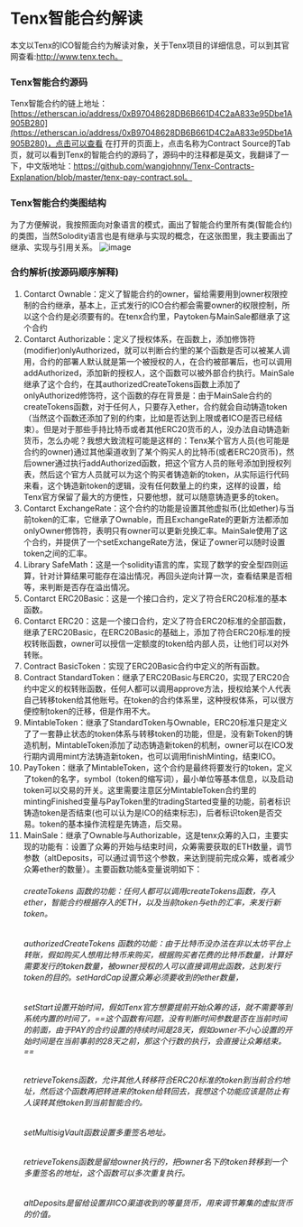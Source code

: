 # Tenx智能合约解读

本文以Tenx的ICO智能合约为解读对象，关于Tenx项目的详细信息，可以到其官网查看:http://www.tenx.tech。
### Tenx智能合约源码
  Tenx智能合约的链上地址：[https://etherscan.io/address/0xB97048628DB6B661D4C2aA833e95Dbe1A905B280](https://etherscan.io/address/0xB97048628DB6B661D4C2aA833e95Dbe1A905B280)，点击可以查看
  在打开的页面上，点击名称为Contract Source的Tab页，就可以看到Tenx的智能合约的源码了，源码中的注释都是英文，我翻译了一下，中文版地址：https://github.com/wangjohnny/Tenx-Contracts-Explanation/blob/master/tenx-pay-contract.sol。

### Tenx智能合约类图结构
为了方便解说，我按照面向对象语言的模式，画出了智能合约里所有类(智能合约)的类图，当然Solodity语言也是有继承与实现的概念，在这张图里，我主要画出了继承、实现与引用关系。
![image](https://github.com/wangjohnny/Tenx-Contracts-Explanation/raw/master/tenx-pay-model.png)

### 合约解析(按源码顺序解释)
1. Contarct Ownable：定义了智能合约的owner，留给需要用到owner权限控制的合约继承，基本上，正式发行的ICO合约都会需要owner的权限控制，所以这个合约是必须要有的。在tenx合约里，Paytoken与MainSale都继承了这个合约
2. Contarct Authorizable：定义了授权体系，在函数上，添加修饰符(modifier)onlyAuthorized，就可以判断合约里的某个函数是否可以被某人调用，合约的部署人默认就是第一个被授权的人，在合约被部署后，也可以调用addAuthorized，添加新的授权人，这个函数可以被外部合约执行。MainSale继承了这个合约，在其authorizedCreateTokens函数上添加了onlyAuthorized修饰符，这个函数的存在背景是：由于MainSale合约的createTokens函数，对于任何人，只要存入ether，合约就会自动铸造token（当然这个函数还添加了别的约束，比如是否达到上限或者ICO是否已经结束）。但是对于那些手持比特币或者其他ERC20货币的人，没办法自动铸造新货币，怎么办呢？我想大致流程可能是这样的：Tenx某个官方人员(也可能是合约的owner)通过其他渠道收到了某个购买人的比特币(或者ERC20货币)，然后owner通过执行addAuthorized函数，把这个官方人员的账号添加到授权列表，然后这个官方人员就可以为这个购买者铸造新的token，从实际运行代码来看，这个铸造新token的逻辑，没有任何数量上的约束，这样的设置，给Tenx官方保留了最大的方便性，只要他想，就可以随意铸造更多的token。
3. Contarct ExchangeRate：这个合约的功能是设置其他虚拟币(比如ether)与当前token的汇率，它继承了Ownable，而且ExchangeRate的更新方法都添加onlyOwner修饰符，表明只有owner可以更新兑换汇率。MainSale使用了这个合约，并提供了一个setExchangeRate方法，保证了owner可以随时设置token之间的汇率。
4. Library SafeMath：这是一个solidity语言的库，实现了数学的安全型四则运算，针对计算结果可能存在溢出情况，再回头逆向计算一次，查看结果是否相等，来判断是否存在溢出情况。
5. Contarct ERC20Basic：这是一个接口合约，定义了符合ERC20标准的基本函数。
6. Contarct ERC20：这是一个接口合约，定义了符合ERC20标准的全部函数，继承了ERC20Basic，在ERC20Basic的基础上，添加了符合ERC20标准的授权转账函数，owner可以授信一定额度的token给内部人员，让他们可以对外转账。
7. Contract BasicToken：实现了ERC20Basic合约中定义的所有函数。
8. Contract StandardToken：继承了ERC20Basic与ERC20，实现了ERC20合约中定义的权转账函数，任何人都可以调用approve方法，授权给某个人代表自己转移token给其他账号。在token的合约体系里，这种授权体系，可以很方便控制token的迁移，但是作用不大。
9. MintableToken：继承了StandardToken与Ownable，ERC20标准只是定义了了一套静止状态的token体系与转移token的功能，但是，没有新Token的铸造机制，MintableToken添加了动态铸造新token的机制，owner可以在ICO发行期内调用mint方法铸造新token，也可以调用finishMinting，结束ICO。
10. PayToken：继承了MintableToken，这个合约是最终将要发行的token，定义了token的名字，symbol（token的缩写词），最小单位等基本信息，以及启动token可以交易的开关。这里需要注意区分MintableToken合约里的mintingFinished变量与PayToken里的tradingStarted变量的功能，前者标识铸造token是否结束(也可以认为是ICO的结束标志)，后者标识token是否交易。token的基本操作流程是先铸造，后交易。
11. MainSale：继承了Ownable与Authorizable，这是tenx众筹的入口，主要实现的功能有：设置了众筹的开始与结束时间，众筹需要获取的ETH数量，调节参数（altDeposits，可以通过调节这个参数，来达到提前完成众筹，或者减少众筹ether的数量）。主要函数功能&变量说明如下：
    ###### createTokens 函数的功能：任何人都可以调用createTokens函数，存入ether，智能合约根据存入的ETH，以及当前token与eth的汇率，来发行新token。
    ###### authorizedCreateTokens 函数的功能：由于比特币没办法在非以太坊平台上转账，假如购买人想用比特币来购买，根据购买者花费的比特币数量，计算好需要发行的token数量，被owner授权的人可以直接调用此函数，达到发行token的目的。setHardCap设置众筹必须要收到的ether数量，
    ###### setStart设置开始时间，假如Tenx官方想要提前开始众筹的话，就不需要等到系统内置的时间了，==这个函数有问题，没有判断时间参数是否在当前时间的前面，由于PAY的合约设置的持续时间是28天，假如owner不小心设置的开始时间是在当前事前的28天之前，那这个行数的执行，会直接让众筹结束。==
    ###### retrieveTokens函数，允许其他人转移符合ERC20标准的token到当前合约地址，然后这个函数再把转进来的token给转回去，我想这个功能应该是防止有人误转其他token到当前智能合约。
    ###### setMultisigVault函数设置多重签名地址。
    ###### retrieveTokens函数是留给owner执行的，把owner名下的token转移到一个多重签名的地址，这个函数可以多次重复执行。
    ###### altDeposits是留给设置非ICO渠道收到的等量货币，用来调节筹集的虚拟货币的价值。
